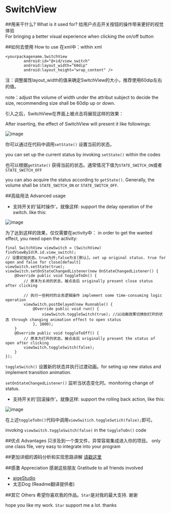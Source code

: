 # SwitchView

##用来干什么?  What is it used for?
给用户点击开关按钮的操作带来更好的视觉体验  
For bringing a better visual experience when clicking the on/off button

##如何去使用 How to use
在xml中：within xml

```
<yourpackagename.SwitchView
        android:id="@+id/view_switch"
        android:layout_width="60dip"
        android:layout_height="wrap_content" />
```
注：调整属性layout_width的值来确定SwitchView的大小，推荐使用60dip左右的值。

note：adjust the volume of width under the attribut subject to decide the size, recommending size shall be 60dip up or down. 

引入之后，SwitchView在界面上被点击将展现这样的效果：

After inserting, the effect of SwitchView will present it like followings:

![image](https://github.com/iielse/SwitchView/blob/HEAD/effect/1.gif)

你可以通过在代码中调用`setState()` 设置当前的状态。

you can set up the current status by invoking `setState()` within the codes

也可以根据`getState()` 获得当前的状态。通常情况下值为`STATE_SWITCH_ON`或者`STATE_SWITCH_OFF`

you can also acquire the status according to `getState()`.   Generally, the volume shall be `STATE_SWITCH_ON` or `STATE_SWITCH_OFF`.

##高级用法 Advanced usage
* 支持开关的'延时操作'。就像这样: support the delay operation of the switch. like this:

![image](https://github.com/iielse/SwitchView/blob/HEAD/effect/2.gif)

为了达到这样的效果，仅仅需要在activity中：
in order to get the wanted effect, you need open the activity:
```
final SwitchView viewSwitch = (SwitchView) findViewById(R.id.view_switch);
// 设置初始状态。true为开;false为关[默认]。set up original status. true for open and false for close[default]
viewSwitch.setState(true); 
viewSwitch.setOnStateChangedListener(new OnStateChangedListener() {
    @Override public void toggleToOn() {
    	// 原本为关闭的状态，被点击后 originally present close status after clicking
		
        // 执行一些耗时的业务逻辑操作 implement some time-consuming logic operation
        viewSwitch.postDelayed(new Runnable() {
    		@Override public void run() {
				viewSwitch.toggleSwitch(true); //以动画效果切换到打开的状态 through changing animation effect to open status
			}, 1000);
	}
	@Override public void toggleToOff() {
		// 原本为打开的状态，被点击后 originally present the status of open after clicking
		viewSwitch.toggleSwitch(false);
	}
});
```

`toggleSwitch()` 设置新的状态并执行过渡动画。for seting up new status and implement transition animation.

`setOnStateChangedListener()` 监听当状态变化时。monitoring change of status.

* 支持开关的'回滚操作'。就像这样: support the rolling back action, like this:

![image](https://github.com/iielse/SwitchView/blob/HEAD/effect/3.gif)

在上述`toggleToOn()`代码中调用`viewSwitich.toggleSwtich(false);`即可。

invoking `viewSwitch.toggleSwitch(false)` in the `toggleToOn()` code


##优点 Advantages
只涉及到一个类文件，异常容易集成进入你的项目。
only one class file, very easy to integrate into your program 


##更加详细的源码分析和实现思路讲解
[请戳这里](http://blog.csdn.net/bfbx5173/article/details/45191147) 


##感激 Appreciation
感谢这些朋友 Gratitude to all friends involved

* [aigeStudio](http://blog.csdn.net/aigestudio) 
* 太志Dog (Readme翻译提供者)

##其它 Others
希望你喜欢我的作品。`Star`是对我的最大支持. 谢谢

hope you like my work. `Star` support me a lot. thanks

